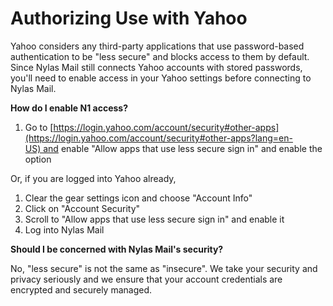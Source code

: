 <div id="container">

# Authorizing Use with Yahoo

Yahoo considers any third-party applications that use password-based authentication to be "less secure" and blocks access to them by default. Since Nylas Mail still connects Yahoo accounts with stored passwords, you'll need to enable access in your Yahoo settings before connecting to Nylas Mail.

<span class="wysiwyg-font-size-large">**How do I enable N1 access?**</span>

1.  Go to [https://login.yahoo.com/account/security#other-apps](https://login.yahoo.com/account/security#other-apps?lang=en-US) and enable "Allow apps that use less secure sign in" and enable the option

Or, if you are logged into Yahoo already,

1.  Clear the gear settings icon and choose "Account Info"
2.  Click on "Account Security"
3.  Scroll to "Allow apps that use less secure sign in" and enable it
4.  Log into Nylas Mail

<span class="wysiwyg-font-size-large">**Should I be concerned with Nylas Mail's security?**</span>

No, "less secure" is not the same as "insecure". We take your security and privacy seriously and we ensure that your account credentials are encrypted and securely managed.

</div>
